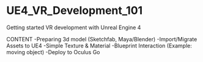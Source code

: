 # UE4_VR_Development_101
 Getting started VR development with Unreal Engine 4 
 
 CONTENT
 -Preparing 3d model (Sketchfab, Maya/Blender)
 -Import/Migrate Assets to UE4
 -Simple Texture & Material
 -Blueprint Interaction (Example: moving object)
 -Deploy to Oculus Go
 
 
 
 
 
 
